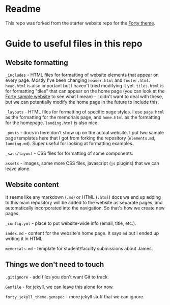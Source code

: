 # Readme

This repo was forked from the starter website repo for the [Forty theme](https://github.com/andrewbanchich/forty-jekyll-theme).

# Guide to useful files in this repo

## Website formatting

`_includes` - HTML files for formatting of website elements that appear on every page. Mostly I've been changing `header.html` and `footer.html`. `head.html` is also important but I haven't tried modifying it yet. `tiles.html` is for formatting "tiles" that can appear on the home page (you can look at the [Forty sample website](https://andrewbanchich.github.io/forty-jekyll-theme/) to see what I mean) - I didn't want to deal with these, but we can potentially modify the home page in the future to include this.

`_layouts` - HTML files for formatting of specific page styles. I use `page.html` as the formatting for the memorials page, and `home.html` as the formatting for the homepage. `landing.html` is also nice.

`_posts` - docs in here don't show up on the actual website. I put two sample page templates here that I got from forking the repository (`elements.md`, `landing.md`). Super useful for looking at formatting examples.

`_sass/layout` - CSS files for formatting of some components.

`assets` - images, some more CSS files, javascript (`js` plugins) that we can leave alone.

## Website content

It seems like any markdown (`.md`) or HTML (`.html`) docs we end up adding to this main repository will be added to the website as separate pages, and automatically incorporated into the navigation. So that's how we create new pages.

`_config.yml` - place to put website-wide info (email, title, etc.).

`index.md` - content for the website's home page. It says `md` but I ended up writing it in HTML.

`memorials.md` - template for student/faculty submissions about James.

## Things we don't need to touch

`.gitignore` - add files you don't want Git to track.

`Gemfile` - for jekyll, we can leave this alone for now.

`forty_jekyll_theme.gemspec` - more jekyll stuff that we can ignore.